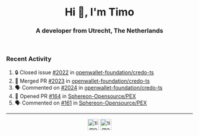 <h1 align="center">Hi 👋, I'm Timo</h1>
<h3 align="center">A developer from Utrecht, The Netherlands</h3>
<br/>
<!-- https://github.com/rahuldkjain/github-profile-readme-generator --!>

<!--  <p align="left"><img src="https://github-readme-stats.vercel.app/api?username=timoglastra&show_icons=true&count_private=true&" alt="timoglastra" /></p> --!>

<!--
Github language stats
<p align="left"><img src="https://github-readme-stats.vercel.app/api/top-langs/?username=timoglastra&layout=compact" alt="timoglastra" /><p>
-->

<!-- Codestats language stats -->
<!-- <p align="left"><img src="https://codestats-readme.vercel.app/api/top-langs/?username=timoglastra&layout=compact&language_count=12" alt="timoglastra" /><p>    --!>
  
<h3>Recent Activity</h3>

<!--START_SECTION:activity-->
1. 🔒 Closed issue [#2022](https://github.com/openwallet-foundation/credo-ts/issues/2022) in [openwallet-foundation/credo-ts](https://github.com/openwallet-foundation/credo-ts)
2. 🎉 Merged PR [#2023](https://github.com/openwallet-foundation/credo-ts/pull/2023) in [openwallet-foundation/credo-ts](https://github.com/openwallet-foundation/credo-ts)
3. 🗣 Commented on [#2024](https://github.com/openwallet-foundation/credo-ts/pull/2024#issuecomment-2331266326) in [openwallet-foundation/credo-ts](https://github.com/openwallet-foundation/credo-ts)
4. 💪 Opened PR [#164](https://github.com/Sphereon-Opensource/PEX/pull/164) in [Sphereon-Opensource/PEX](https://github.com/Sphereon-Opensource/PEX)
5. 🗣 Commented on [#161](https://github.com/Sphereon-Opensource/PEX/issues/161#issuecomment-2331055352) in [Sphereon-Opensource/PEX](https://github.com/Sphereon-Opensource/PEX)
<!--END_SECTION:activity-->

---

<p align="center">
<a href="https://twitter.com/timoglastra" target="blank"><img align="center" src="https://cdn.jsdelivr.net/npm/simple-icons@3.0.1/icons/twitter.svg" alt="timoglastra" height="30" width="30" /></a>
<a href="https://linkedin.com/in/timoglastra" target="blank"><img align="center" src="https://cdn.jsdelivr.net/npm/simple-icons@3.0.1/icons/linkedin.svg" alt="timoglastra" height="30" width="30" /></a>
</p>




